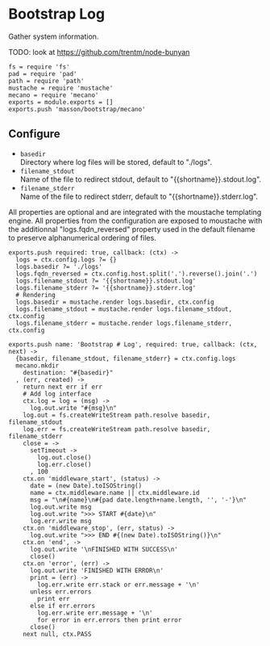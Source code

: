 
# Bootstrap Log

Gather system information.

TODO: look at https://github.com/trentm/node-bunyan

    fs = require 'fs'
    pad = require 'pad'
    path = require 'path'
    mustache = require 'mustache'
    mecano = require 'mecano'
    exports = module.exports = []
    exports.push 'masson/bootstrap/mecano'

## Configure

*   `basedir`   
    Directory where log files will be stored, default to "./logs".   
*   `filename_stdout`   
    Name of the file to redirect stdout, default to "{{shortname}}.stdout.log".   
*   `filename_stderr`   
    Name of the file to redirect stderr, default to "{{shortname}}.stderr.log".   

All properties are optional and are integrated with the moustache templating
engine. All properties from the configuration are exposed to moustache with the
additionnal "logs.fqdn_reversed" property used in the default filename to
preserve alphanumerical ordering of files.

    exports.push required: true, callback: (ctx) ->
      logs = ctx.config.logs ?= {}
      logs.basedir ?= './logs'
      logs.fqdn_reversed = ctx.config.host.split('.').reverse().join('.')
      logs.filename_stdout ?= '{{shortname}}.stdout.log'
      logs.filename_stderr ?= '{{shortname}}.stderr.log'
      # Rendering
      logs.basedir = mustache.render logs.basedir, ctx.config
      logs.filename_stdout = mustache.render logs.filename_stdout, ctx.config
      logs.filename_stderr = mustache.render logs.filename_stderr, ctx.config

    exports.push name: 'Bootstrap # Log', required: true, callback: (ctx, next) ->
      {basedir, filename_stdout, filename_stderr} = ctx.config.logs
      mecano.mkdir
        destination: "#{basedir}"
      , (err, created) ->
        return next err if err
        # Add log interface
        ctx.log = log = (msg) ->
          log.out.write "#{msg}\n"
        log.out = fs.createWriteStream path.resolve basedir, filename_stdout
        log.err = fs.createWriteStream path.resolve basedir, filename_stderr
        close = ->
          setTimeout ->
            log.out.close()
            log.err.close()
          , 100
        ctx.on 'middleware_start', (status) ->
          date = (new Date).toISOString()
          name = ctx.middleware.name || ctx.middleware.id
          msg = "\n#{name}\n#{pad date.length+name.length, '', '-'}\n"
          log.out.write msg
          log.out.write ">>> START #{date}\n"
          log.err.write msg
        ctx.on 'middleware_stop', (err, status) ->
          log.out.write ">>> END #{(new Date).toISOString()}\n"
        ctx.on 'end', ->
          log.out.write '\nFINISHED WITH SUCCESS\n'
          close()
        ctx.on 'error', (err) ->
          log.out.write 'FINISHED WITH ERROR\n'
          print = (err) ->
            log.err.write err.stack or err.message + '\n'
          unless err.errors
            print err
          else if err.errors
            log.err.write err.message + '\n'
            for error in err.errors then print error
          close()
        next null, ctx.PASS



